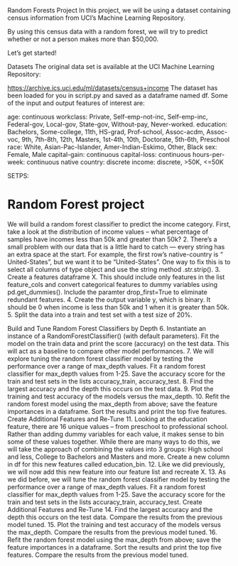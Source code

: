 Random Forests Project
In this project, we will be using a dataset containing census information from UCI’s Machine Learning Repository.

By using this census data with a random forest, we will try to predict whether or not a person makes more than $50,000.

Let’s get started!

Datasets
The original data set is available at the UCI Machine Learning Repository:

https://archive.ics.uci.edu/ml/datasets/census+income
The dataset has been loaded for you in script.py and saved as a dataframe named df. Some of the input and output features of interest are:

age: continuous
workclass: Private, Self-emp-not-inc, Self-emp-inc, Federal-gov, Local-gov, State-gov, Without-pay, Never-worked.
education: Bachelors, Some-college, 11th, HS-grad, Prof-school, Assoc-acdm, Assoc-voc, 9th, 7th-8th, 12th, Masters, 1st-4th, 10th, Doctorate, 5th-6th, Preschool
race: White, Asian-Pac-Islander, Amer-Indian-Eskimo, Other, Black
sex: Female, Male
capital-gain: continuous
capital-loss: continuous
hours-per-week: continuous
native country: discrete
income: discrete, >50K, <=50K


SETPS:
# Random Forest project

We will build a random forest classifier to predict the income category. First, take a look at the distribution of income values – what percentage of samples have incomes less than 50k and greater than 50k? 
2.
There’s a small problem with our data that is a little hard to catch — every string has an extra space at the start. For example, the first row’s native-country is “ United-States”, but we want it to be “United-States”. One way to fix this is to select all columns of type object and use the string method .str.strip().
3.
Create a features dataframe X. This should include only features in the list feature_cols and convert categorical features to dummy variables using pd.get_dummies(). Include the paramter drop_first=True to eliminate redundant features.
4.
Create the output variable y, which is binary. It should be 0 when income is less than 50k and 1 when it is greater than 50k.
5.
Split the data into a train and test set with a test size of 20%.

Build and Tune Random Forest Classifiers by Depth
6.
Instantiate an instance of a RandomForestClassifier() (with default parameters). Fit the model on the train data and print the score (accuracy) on the test data. This will act as a baseline to compare other model performances.
7.
We will explore tuning the random forest classifier model by testing the performance over a range of max_depth values. Fit a random forest classifier for max_depth values from 1-25. Save the accuracy score for the train and test sets in the lists accuracy_train, accuracy_test.
8.
Find the largest accuracy and the depth this occurs on the test data.
9.
Plot the training and test accuracy of the models versus the max_depth.
10.
Refit the random forest model using the max_depth from above; save the feature importances in a dataframe. Sort the results and print the top five features.
Create Additional Features and Re-Tune
11.
Looking at the education feature, there are 16 unique values – from preschool to professional school. Rather than adding dummy variables for each value, it makes sense to bin some of these values together. While there are many ways to do this, we will take the approach of combining the values into 3 groups: High school and less, College to Bachelors and Masters and more. Create a new column in df for this new features called education_bin. 
12.
Like we did previously, we will now add this new feature into our feature list and recreate X.
13.
As we did before, we will tune the random forest classifier model by testing the performance over a range of max_depth values. Fit a random forest classifier for max_depth values from 1-25. Save the accuracy score for the train and test sets in the lists accuracy_train, accuracy_test.
Create Additional Features and Re-Tune
14.
Find the largest accuracy and the depth this occurs on the test data. Compare the results from the previous model tuned.
15.
Plot the training and test accuracy of the models versus the max_depth. Compare the results from the previous model tuned. 
16.
Refit the random forest model using the max_depth from above; save the feature importances in a dataframe. Sort the results and print the top five features. Compare the results from the previous model tuned.

